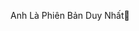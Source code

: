 Anh Là Phiên Bản Duy Nhất💙
<!---
HLNHTTC203996/HLNHTTC203996 is a ✨ special ✨ repository because its `README.md` (this file) appears on your GitHub profile.
You can click the Preview link to take a look at your changes.
--->
